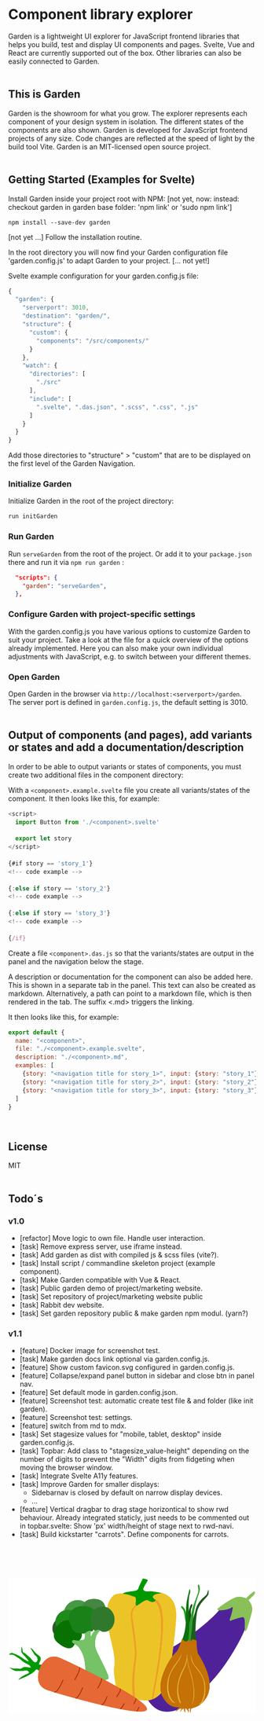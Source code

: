 # Component library explorer

Garden is a lightweight UI explorer for JavaScript frontend libraries that helps you build, test and display UI components and pages. Svelte, Vue and React are currently supported out of the box. Other libraries can also be easily connected to Garden.
<br><br>

## This is Garden

Garden is the showroom for what you grow. The explorer represents each component of your design system in isolation. The different states of the components are also shown. Garden is developed for JavaScript frontend projects of any size. Code changes are reflected at the speed of light by the build tool Vite. Garden is an MIT-licensed open source project.
<br><br>

## Getting Started (Examples for Svelte)

Install Garden inside your project root with NPM: [not yet, now: instead: checkout garden in garden base folder: 'npm link' or 'sudo npm link']

```console
npm install --save-dev garden
```

[not yet ...]
Follow the installation routine.

In the root directory you will now find your Garden configuration file 'garden.config.js' to adapt Garden to your project.
[... not yet!]

Svelte example configuration for your garden.config.js file:

```js
{
  "garden": {
    "serverport": 3010,
    "destination": "garden/",
    "structure": {
      "custom": {
        "components": "/src/components/"
      }
    },
    "watch": {
      "directories": [
        "./src"
      ],
      "include": [
        ".svelte", ".das.json", ".scss", ".css", ".js"
      ]
    }
  }
}
```

Add those directories to "structure" > "custom" that are to be displayed on the first level of the Garden Navigation.

### Initialize Garden

Initialize Garden in the root of the project directory:

```bash
run initGarden
```

### Run Garden

Run `serveGarden` from the root of the project. Or add it to your `package.json` there and run it via `npm run garden` :

```json
  "scripts": {
    "garden": "serveGarden",
  },
```

### Configure Garden with project-specific settings

With the garden.config.js you have various options to customize Garden to suit your project. Take a look at the file for a quick overview of the options already implemented. Here you can also make your own individual adjustments with JavaScript, e.g. to switch between your different themes.

### Open Garden

Open Garden in the browser via `http://localhost:<serverport>/garden`. The server port is defined in `garden.config.js`, the default setting is 3010.
<br><br>

## Output of components (and pages), add variants or states and add a documentation/description

In order to be able to output variants or states of components, you must create two additional files in the component directory:

With a `<component>.example.svelte` file you create all variants/states of the component. It then looks like this, for example:

```js
<script>
  import Button from './<component>.svelte'

  export let story
</script>

{#if story == 'story_1'}
<!-- code example -->

{:else if story == 'story_2'}
<!-- code example -->

{:else if story == 'story_3'}
<!-- code example -->

{/if}
```

Create a file `<component>.das.js` so that the variants/states are output in the panel and the navigation below the stage.

A description or documentation for the component can also be added here. This is shown in a separate tab in the panel. This text can also be created as markdown. Alternatively, a path can point to a markdown file, which is then rendered in the tab. The suffix <.md> triggers the linking.

It then looks like this, for example:

```js
export default {
  name: "<component>",
  file: "./<component>.example.svelte",
  description: "./<component>.md",
  examples: [
    {story: "<navigation title for story_1>", input: {story: "story_1"}},
    {story: "<navigation title for story_2>", input: {story: "story_2"}},
    {story: "<navigation title for story_3>", input: {story: "story_3"}},
  ]
}
```

<br>

## License

MIT
<br><br>

## Todo´s

### v1.0

* [refactor] Move logic to own file. Handle user interaction.
* [task] Remove express server, use iframe instead.
* [task] Add garden as dist with compiled js & scss files (vite?).
* [task] Install script / commandline skeleton project (example component).
* [task] Make Garden compatible with Vue & React.
* [task] Public garden demo of project/marketing website.
* [task] Set repository of project/marketing website public
* [task] Rabbit dev website.
* [task] Set garden repository public & make garden npm modul. (yarn?)

### v1.1

* [feature] Docker image for screenshot test.
* [task] Make garden docs link optional via garden.config.js.
* [feature] Show custom favicon.svg configured in garden.config.js.
* [feature] Collapse/expand panel button in sidebar and close btn in panel nav.
* [feature] Set default mode in garden.config.json.
* [feature] Screenshot test: automatic create test file & and folder (like init garden).
* [feature] Screenshot test: settings.
* [feature] switch from md to mdx.
* [task] Set stagesize values for "mobile, tablet, desktop" inside garden.config.js.
* [task] Topbar: Add class to "stagesize_value-height" depending on the number of digits to prevent the "Width" digits from fidgeting when moving the browser window.
* [task] Integrate Svelte A11y features.
* [task] Improve Garden for smaller displays:
  * Sidebarnav is closed by default on narrow display devices.
  * ...
* [feature] Vertical dragbar to drag stage horizontical to show rwd behaviour. Already integrated staticly, just needs to be commented out in topbar.svelte: Show 'px' width/height of stage next to rwd-navi.
* [task] Build kickstarter "carrots". Define components for carrots.

<br><br><br><p align="center"><img src="src/assets/icons/logo.svg"></p>
